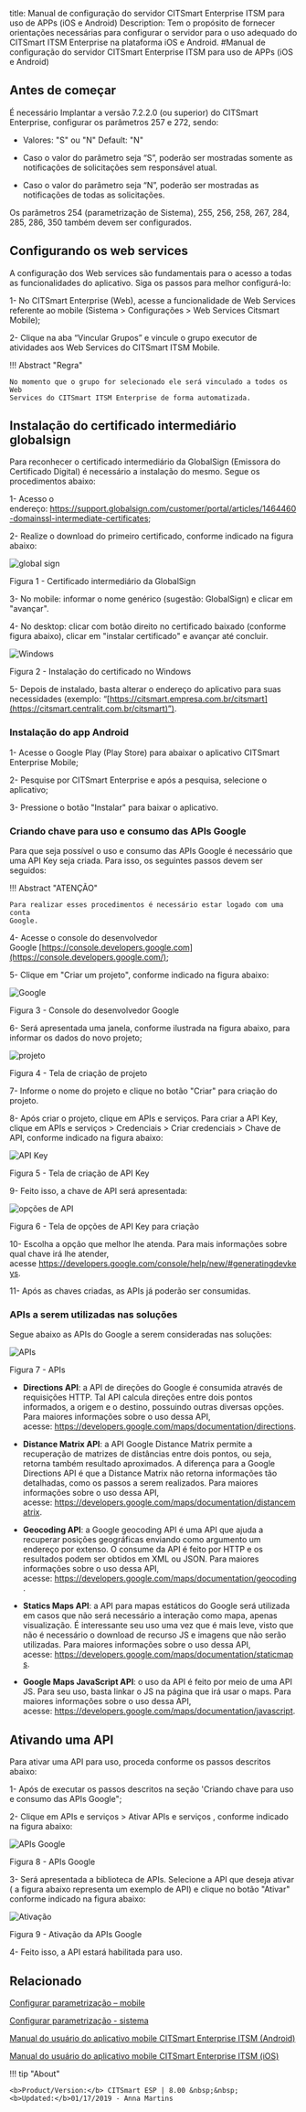 title: Manual de configuração do servidor CITSmart Enterprise ITSM para uso de APPs (iOS e Android)
Description: Tem o propósito de fornecer orientações necessárias para configurar o servidor para o uso adequado do CITSmart ITSM Enterprise na plataforma iOS e Android.
#Manual de configuração do servidor CITSmart Enterprise ITSM para uso de APPs (iOS e Android)

Antes de começar
----------------

É necessário Implantar a versão 7.2.2.0 (ou superior) do CITSmart Enterprise, configurar os parâmetros 257 e 272, sendo:

-   Valores: "S" ou "N" Default: "N"

-   Caso o valor do parâmetro seja “S”, poderão ser mostradas somente as
    notificações de solicitações sem responsável atual.

-   Caso o valor do parâmetro seja “N”, poderão ser mostradas as notificações de
    todas as solicitações.

Os parâmetros 254 (parametrização de Sistema), 255, 256, 258, 267, 284, 285,
286, 350 também devem ser configurados.

Configurando os web services
----------------------------

A configuração dos Web services são fundamentais para o acesso a todas as
funcionalidades do aplicativo. Siga os passos para melhor configurá-lo:

1-  No CITSmart Enterprise (Web), acesse a funcionalidade de Web Services
    referente ao mobile (Sistema > Configurações > Web Services Citsmart
    Mobile);

2-  Clique na aba “Vincular Grupos” e vincule o grupo executor de atividades aos
    Web Services do CITSmart ITSM Mobile.

!!! Abstract "Regra"

    No momento que o grupo for selecionado ele será vinculado a todos os Web
    Services do CITSmart ITSM Enterprise de forma automatizada.

Instalação do certificado intermediário globalsign
--------------------------------------------------

Para reconhecer o certificado intermediário da GlobalSign (Emissora do
Certificado Digital) é necessário a instalação do mesmo. Segue os procedimentos
abaixo:

1-  Acesso o
    endereço: <https://support.globalsign.com/customer/portal/articles/1464460-domainssl-intermediate-certificates>;

2-  Realize o download do primeiro certificado, conforme indicado na figura
    abaixo:

![global sign](images/android-ios-1.jpg)

Figura 1 - Certificado intermediário da GlobalSign

3-  No mobile: informar o nome genérico (sugestão: GlobalSign) e clicar em
    "avançar".

4-  No desktop: clicar com botão direito no certificado baixado (conforme figura
    abaixo), clicar em "instalar certificado" e avançar até concluir.

![Windows](images/android-ios-2.jpg)

Figura 2 - Instalação do certificado no Windows

5-  Depois de instalado, basta alterar o endereço do aplicativo para suas
    necessidades (exemplo:
    “[https://citsmart.empresa.com.br/citsmart](https://citsmart.centralit.com.br/citsmart)”).

### Instalação do app Android

1-  Acesse o Google Play (Play Store) para abaixar o aplicativo CITSmart
    Enterprise Mobile;

2-  Pesquise por CITSmart Enterprise e após a pesquisa, selecione o aplicativo;

3-  Pressione o botão "Instalar" para baixar o aplicativo.

### Criando chave para uso e consumo das APIs Google

Para que seja possível o uso e consumo das APIs Google é necessário que uma API
Key seja criada. Para isso, os seguintes passos devem ser seguidos:

!!! Abstract "ATENÇÃO"

    Para realizar esses procedimentos é necessário estar logado com uma conta
    Google.

4-  Acesse o console do desenvolvedor
    Google [https://console.developers.google.com](https://console.developers.google.com/);

5-  Clique em "Criar um projeto", conforme indicado na figura abaixo:

![Google](images/android-ios-3.jpg)

Figura 3 - Console do desenvolvedor Google

6-  Será apresentada uma janela, conforme ilustrada na figura abaixo, para
    informar os dados do novo projeto;

![projeto](images/android-ios-4.jpg)

Figura 4 - Tela de criação de projeto

7-  Informe o nome do projeto e clique no botão "Criar" para criação do projeto.

8-  Após criar o projeto, clique em APIs e serviços. Para criar a API Key,
    clique em APIs e serviços > Credenciais > Criar credenciais > Chave de API,
    conforme indicado na figura abaixo:

![API Key](images/android-ios-5.jpg)

Figura 5 - Tela de criação de API Key

9-  Feito isso, a chave de API será apresentada:

![opções de API](images/android-ios-6.jpg)

Figura 6 - Tela de opções de API Key para criação

10-  Escolha a opção que melhor lhe atenda. Para mais informações sobre qual
    chave irá lhe atender,
    acesse <https://developers.google.com/console/help/new/#generatingdevkeys>.

11-  Após as chaves criadas, as APIs já poderão ser consumidas.

### APIs a serem utilizadas nas soluções

Segue abaixo as APIs do Google a serem consideradas nas soluções:

![APIs](images/android-ios-7.jpg)

Figura 7 - APIs

-   **Directions API**: a API de direções do Google é consumida através de
    requisições HTTP. Tal API calcula direções entre dois pontos informados, a
    origem e o destino, possuindo outras diversas opções. Para maiores
    informações sobre o uso dessa API,
    acesse: <https://developers.google.com/maps/documentation/directions>.

-   **Distance Matrix API**: a API Google Distance Matrix permite a recuperação
    de matrizes de distâncias entre dois pontos, ou seja, retorna também
    resultado aproximados. A diferença para a Google Directions API é que a
    Distance Matrix não retorna informações tão detalhadas, como os passos a
    serem realizados. Para maiores informações sobre o uso dessa API,
    acesse: <https://developers.google.com/maps/documentation/distancematrix>.

-   **Geocoding API**: a Google geocoding API é uma API que ajuda a recuperar
    posições geográficas enviando como argumento um endereço por extenso. O
    consume da API é feito por HTTP e os resultados podem ser obtidos em XML ou
    JSON. Para maiores informações sobre o uso dessa API,
    acesse: <https://developers.google.com/maps/documentation/geocoding>.

-   **Statics Maps API**: a API para mapas estáticos do Google será utilizada em
    casos que não será necessário a interação como mapa, apenas visualização. É
    interessante seu uso uma vez que é mais leve, visto que não é necessário o
    download de recurso JS e imagens que não serão utilizadas. Para maiores
    informações sobre o uso dessa API,
    acesse: <https://developers.google.com/maps/documentation/staticmaps>.

-   **Google Maps JavaScript API**: o uso da API é feito por meio de uma API JS.
    Para seu uso, basta linkar o JS na página que irá usar o maps. Para maiores
    informações sobre o uso dessa API,
    acesse: <https://developers.google.com/maps/documentation/javascript>.

Ativando uma API
----------------

Para ativar uma API para uso, proceda conforme os passos descritos abaixo:

1-  Após de executar os passos descritos na seção 'Criando chave para uso e
    consumo das APIs Google";

2-  Clique em APIs e serviços > Ativar APIs e serviços , conforme indicado na
    figura abaixo:

![APIs Google](images/android-ios-8.jpg)

Figura 8 - APIs Google

3-  Será apresentada a biblioteca de APIs. Selecione a API que deseja ativar ( a
    figura abaixo representa um exemplo de API) e clique no botão "Ativar"
    conforme indicado na figura abaixo:

![Ativação](images/android-ios-9.jpg)

Figura 9 - Ativação da APIs Google

4-  Feito isso, a API estará habilitada para uso.

Relacionado
-----------

[Configurar parametrização – mobile](/pt-br/citsmart-esp-8/platform-administration/parameters-list/configuration-parametrization-mobile.html)

[Configurar parametrização - sistema](/pt-br/citsmart-esp-8/platform-administration/parameters-list/configure-parametrization-system.html)

[Manual do usuário do aplicativo mobile CITSmart Enterprise ITSM (Android)](/pt-br/citsmart-esp-8/additional-features/mobile-and-field-service/apps/citsmart-app-android.html)

[Manual do usuário do aplicativo mobile CITSmart Enterprise ITSM (iOS)](/pt-br/citsmart-esp-8/additional-features/mobile-and-field-service/apps/citsmart-app-ios.html)



!!! tip "About"

    <b>Product/Version:</b> CITSmart ESP | 8.00 &nbsp;&nbsp;
    <b>Updated:</b>01/17/2019 - Anna Martins


